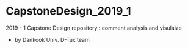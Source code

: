 # CapstoneDesign_2019_1
2019 - 1 Capstone Design repository : comment analysis and visulaize

* by Dankook Univ. D-Tux team
